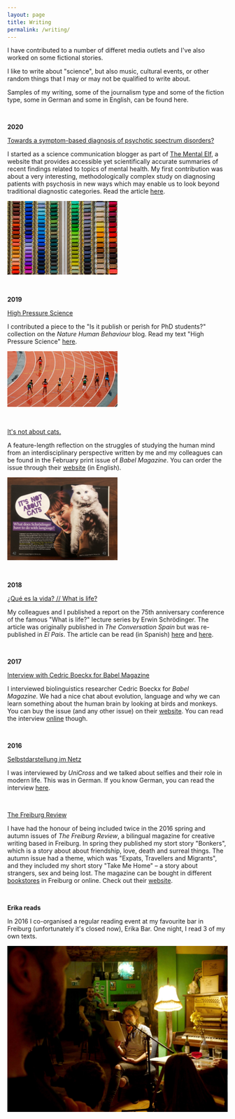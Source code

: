 ```yaml
---
layout: page
title: Writing
permalink: /writing/
---
```


I have contributed to a number of differet media outlets and I've also worked on some fictional stories. 

I like to write about "science", but also music, cultural events, or other random things that I may or may not be qualified to write about. 

Samples of my writing, some of the journalism type and some of the fiction type, some in German and some in English, can be found here.

<br>

<strong>2020</strong>

<a href="https://www.nationalelfservice.net/mental-health/psychosis/symptom-based-diagnosis-psychotic-spectrum-disorders/" target="_blank" rel="noopener">Towards a symptom-based diagnosis of psychotic spectrum disorders?</a>

I started as a science communication blogger as part of <a href="https://www.nationalelfservice.net/mental-health/" target="_blank" rel="noopener">The Mental Elf</a>, a website that provides accessible yet scientifically accurate summaries of recent findings related to topics of mental health. My first contribution was about a very interesting, methodologically complex study on diagnosing patients with psychosis in new ways which may enable us to look beyond traditional diagnostic categories. Read the article <a href="https://www.nationalelfservice.net/mental-health/psychosis/symptom-based-diagnosis-psychotic-spectrum-disorders/" target="_blank" rel="noopener">here</a>.
  
<a href="https://www.nationalelfservice.net/mental-health/psychosis/symptom-based-diagnosis-psychotic-spectrum-disorders/" target="_blank" rel="noopener"><img style="width:50%" src="/images/colours.jpg" alt="Continuum of psychosis"></a>

<br>

<strong>2019</strong>

<a href="https://socialsciences.nature.com/channels/2140-is-it-publish-or-perish/posts/53696-test" target="_blank" rel="noopener">High Pressure Science</a>

I contributed a piece to the "Is it publish or perish for PhD students?" collection on the <em>Nature Human Behaviour</em> blog. Read my text "High Pressure Science" <a href="https://socialsciences.nature.com/channels/2140-is-it-publish-or-perish/posts/53696-test" target="_blank" rel="noopener">here</a>. 

<a href="https://socialsciences.nature.com/channels/2140-is-it-publish-or-perish/posts/53696-test" target="_blank" rel="noopener"><img style="width:50%" src="/images/race.jpg" alt="High-pressure science"></a>

<br>

<a href="https://babelzine.co.uk" target="_blank" rel="noopener">It's not about cats.</a>

A feature-length reflection on the struggles of studying the human mind from an interdisciplinary perspective written by me and my colleagues can be found in the February print issue of <em>Babel Magazine</em>. You can order the issue through their <a href="https://babelzine.co.uk" target="_blank" rel="noopener">website</a> (in English).

<a href="https://babelzine.co.uk" target="_blank" rel="noopener"><img style="width:50%" src="/images/schroedinger.jpg" alt="The future of biology"></a>

<br>

<strong>2018</strong>

<a href="https://theconversation.com/que-es-la-vida-el-futuro-de-la-biologia-75-anos-despues-de-schrodinger-103399" target="_blank" rel="noopener">¿Qué es la vida? // What is life?</a>  

My colleagues and I published a report on the 75th anniversary conference of the famous "What is life?" lecture series by Erwin Schrödinger. The article was originally published in <em>The Conversation Spain</em> but was re-published in <em>El País</em>. The article can be read (in Spanish) <a href="https://theconversation.com/que-es-la-vida-el-futuro-de-la-biologia-75-anos-despues-de-schrodinger-103399" target="_blank" rel="noopener">here</a> and <a href="https://elpais.com/elpais/2018/10/08/ciencia/1538989070_999452.html" target="_blank" rel="noopener">here</a>.

<br>

<strong>2017</strong>

<a href="http://ow.ly/nfrN30br1dJ" target="_blank" rel="noopener">Interview with Cedric Boeckx for Babel Magazine</a>

I interviewed biolinguistics researcher Cedric Boeckx for <em>Babel Magazine. </em>We had a nice chat about evolution, language and why we can learn something about the human brain by looking at birds and monkeys. You can buy the issue (and any other issue) on their <a href="http://www.babelzine.com" target="_blank" rel="noopener">website</a>. You can read the interview <a href="http://ow.ly/nfrN30br1dJ" target="_blank" rel="noopener">online</a> though.

<br>

<strong>2016</strong>

<a href="https://www.unicross.uni-freiburg.de/2016/04/selbstdarstellung-im-netz/">Selbstdarstellung im Netz</a>

I was interviewed by <em>UniCross</em> and we talked about selfies and their role in modern life. This was in German. If you know German, you can read the interview <a href="https://www.unicross.uni-freiburg.de/2016/04/selbstdarstellung-im-netz/">here</a>.

<br>

<a href="http://thefreiburgreview.weebly.com/" target="_blank" rel="noopener">The Freiburg Review</a>

I have had the honour of being included twice in the 2016 spring and autumn issues of <em>The Freiburg Review</em>, a bilingual magazine for creative writing based in Freiburg. In spring they published my stort story "Bonkers", which is a story about about friendship, love, death and surreal things. The autumn issue had a theme, which was "Expats, Travellers and Migrants", and they included my short story "Take Me Home" – a story about strangers, sex and being lost. The magazine can be bought in different <a href="http://thefreiburgreview.weebly.com/purchasing.html" target="_blank" rel="noopener">bookstores</a> in Freiburg or online. Check out their <a href="http://thefreiburgreview.weebly.com/" target="_blank" rel="noopener">website</a>.

<br>

<strong>Erika reads</strong>

In 2016 I co-organised a regular reading event at my favourite bar in Freiburg (unfortunately it's closed now), Erika Bar. One night, I read 3 of my own texts. 

![Photo by Lynn Sigel](/images/reading.jpg)

